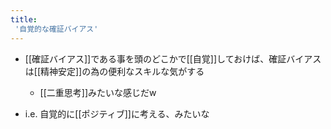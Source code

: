 ```yaml
---
title:
 '自覚的な確証バイアス'
---
```


- [[確証バイアス]]である事を頭のどこかで[[自覚]]しておけば、確証バイアスは[[精神安定]]の為の便利なスキルな気がする
    - [[二重思考]]みたいな感じだw

- i.e. 自覚的に[[ポジティブ]]に考える、みたいな
